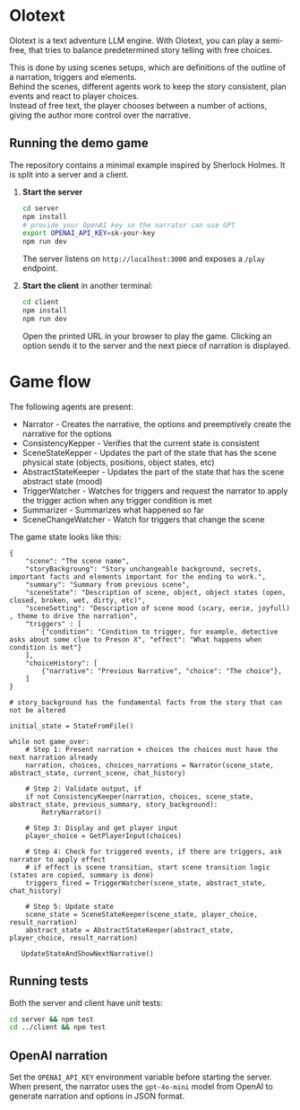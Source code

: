 # Olotext

Olotext is a text adventure LLM engine.
With Olotext, you can play a semi-free, that tries to balance predetermined story telling with free choices.  

This is done by using scenes setups, which are definitions of the outline of a narration, triggers and elements.  
Behind the scenes, different agents work to keep the story consistent, plan events and react to player choices.  
Instead of free text, the player chooses between a number of actions, giving the author more control over the narrative.

## Running the demo game

The repository contains a minimal example inspired by Sherlock Holmes. It is split into a server and a client.

1. **Start the server**

   ```bash
   cd server
   npm install
   # provide your OpenAI key so the narrator can use GPT
   export OPENAI_API_KEY=sk-your-key
   npm run dev
   ```

   The server listens on `http://localhost:3000` and exposes a `/play` endpoint.

2. **Start the client** in another terminal:

   ```bash
   cd client
   npm install
   npm run dev
   ```

   Open the printed URL in your browser to play the game. Clicking an option sends it to the server and the next piece of narration is displayed.

# Game flow

The following agents are present:
- Narrator - Creates the narrative, the options and preemptively create the narrative for the options
- ConsistencyKepper - Verifies that the current state is consistent
- SceneStateKepper - Updates the part of the state that has the scene physical state (objects, positions, object states, etc) 
- AbstractStateKeeper - Updates the part of the state that has the scene abstract state (mood)
- TriggerWatcher - Watches for triggers and request the narrator to apply the trigger action when any trigger condition is met
- Summarizer - Summarizes what happened so far  
- SceneChangeWatcher - Watch for triggers that change the scene  

The game state looks like this:

```
{
    "scene": "The scene name",
    "storyBackgroung": "Story unchangeable background, secrets, important facts and elements important for the ending to work.",
    "summary": "Summary from previous scene",
    "sceneState": "Description of scene, object, object states (open, closed, broken, wet, dirty, etc)",
    "sceneSetting": "Description of scene mood (scary, eerie, joyfull) , theme to drive the narration",
    "triggers" : [
        {"condition": "Condition to trigger, for example, detective asks about some clue to Preson X", "effect": "What happens when condition is met"}
    ],
    "choiceHistory": [
        {"narrative": "Previous Narrative", "choice": "The choice"}, 
    ]
}
```


```
# story_background has the fundamental facts from the story that can not be altered 

initial_state = StateFromFile()

while not game_over:
    # Step 1: Present narration + choices the choices must have the next narration already
    narration, choices, choices_narrations = Narrator(scene_state, abstract_state, current_scene, chat_history)

    # Step 2: Validate output, if 
    if not ConsistencyKeeper(narration, choices, scene_state, abstract_state, previous_summary, story_background):
        RetryNarrator()
        
    # Step 3: Display and get player input
    player_choice = GetPlayerInput(choices)
   
    # Step 4: Check for triggered events, if there are triggers, ask narrator to apply effect
    # if effect is scene transition, start scene transition logic (states are copied, summary is done)
    triggers_fired = TriggerWatcher(scene_state, abstract_state, chat_history)
 
    # Step 5: Update state
    scene_state = SceneStateKeeper(scene_state, player_choice, result_narration)
    abstract_state = AbstractStateKeeper(abstract_state, player_choice, result_narration)

   UpdateStateAndShowNextNarrative()
```

## Running tests

Both the server and client have unit tests:

```bash
cd server && npm test
cd ../client && npm test
```

## OpenAI narration

Set the `OPENAI_API_KEY` environment variable before starting the server. When present, the narrator uses the `gpt-4o-mini` model from OpenAI to generate narration and options in JSON format.

